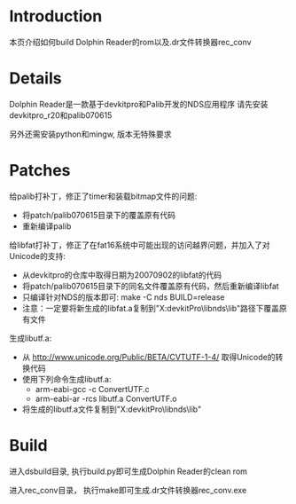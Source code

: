 # Introduction #

本页介绍如何build Dolphin Reader的rom以及.dr文件转换器rec\_conv


# Details #

Dolphin Reader是一款基于devkitpro和Palib开发的NDS应用程序
请先安装devkitpro\_r20和palib070615

另外还需安装python和mingw, 版本无特殊要求

# Patches #

给palib打补丁，修正了timer和装载bitmap文件的问题:
  * 将patch/palib070615目录下的覆盖原有代码
  * 重新编译palib

给libfat打补丁，修正了在fat16系统中可能出现的访问越界问题，并加入了对Unicode的支持:
  * 从devkitpro的仓库中取得日期为20070902的libfat的代码
  * 将patch/palib070615目录下的同名文件覆盖原有代码，然后重新编译libfat
  * 只编译针对NDS的版本即可: make -C nds BUILD=release
  * 注意：一定要将新生成的libfat.a复制到"X:devkitPro\libnds\lib"路径下覆盖原有文件

生成libutf.a:
  * 从 http://www.unicode.org/Public/BETA/CVTUTF-1-4/ 取得Unicode的转换代码
  * 使用下列命令生成libutf.a:
    * arm-eabi-gcc -c ConvertUTF.c
    * arm-eabi-ar -rcs libutf.a ConvertUTF.o
  * 将生成的libutf.a文件复制到"X:devkitPro\libnds\lib"

# Build #

进入dsbuild目录, 执行build.py即可生成Dolphin Reader的clean rom

进入rec\_conv目录， 执行make即可生成.dr文件转换器rec\_conv.exe